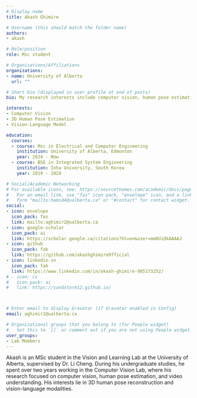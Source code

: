 ```yaml
---
# Display name
title: Akash Ghimire

# Username (this should match the folder name)
authors:
- akash

# Role/position
role: Msc student

# Organizations/Affiliations
organizations:
- name: University of Alberta
  url: ""

# Short bio (displayed in user profile at end of posts)
bio: My research interests include computer vision, human pose estimation, vision-language models, and video understanding.

interests:
- Computer Vision
- 3D Human Pose Estimation
- Vision-Language Model

education:
  courses:
  - course: Msc in Electrical and Computer Engineering
    institution: University of Alberta, Edmonton
    year: 2024 - Now
  - course: BSE in Integrated System Engineering
    institution: Inha University, South Korea
    year: 2019 - 2024

# Social/Academic Networking
# For available icons, see: https://sourcethemes.com/academic/docs/page-builder/#icons
#   For an email link, use "fas" icon pack, "envelope" icon, and a link in the
#   form "mailto:hamid4@ualberta.ca" or "#contact" for contact widget.
social:
- icon: envelope
  icon_pack: fas
  link: mailto:aghimir2@ualberta.ca
- icon: google-scholar
  icon_pack: ai
  link: https://scholar.google.ca/citations?hl=en&user=mm0UiQkAAAAJ
- icon: github
  icon_pack: fab
  link: https://github.com/akashghimireOfficial
- icon: linkedin-in
  icon_pack: fab
  link: https://www.linkedin.com/in/akash-ghimire-985173252/
# - icon: cv
#   icon_pack: ai
#   link: https://sandstorm12.github.io/



# Enter email to display Gravatar (if Gravatar enabled in Config)
email: aghimir2@ualberta.ca

# Organizational groups that you belong to (for People widget)
#   Set this to `[]` or comment out if you are not using People widget.
user_groups:
- Lab Members
---
```


Akash is an MSc student in the Vision and Learning Lab at the University of Alberta, supervised by Dr. Li Cheng. During his undergraduate studies, he spent over two years working in the Computer Vision Lab, where his research focused on computer vision, human pose estimation, and video understanding. His interests lie in 3D human pose reconstruction and vision-language modalities.